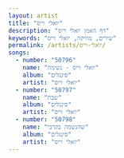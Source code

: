 ```yaml
---
layout: artist
title: "יואלי וייס"
description: "דף האמן יואלי וייס"
keywords: "שירים, מוזיקה, יואלי וייס"
permalink: /artists/יואלי-וייס/
songs:
  - number: "50796"
    name: "יואלי וייס - נשימה"
    album: "סינגלים"
    artist: "יואלי וייס"
  - number: "50797"
    name: "שבת"
    album: "סינגלים"
    artist: "יואלי וייס"
  - number: "50798"
    name: "שהנשמה בקרבי"
    album: "סינגלים"
    artist: "יואלי וייס"
---
```

